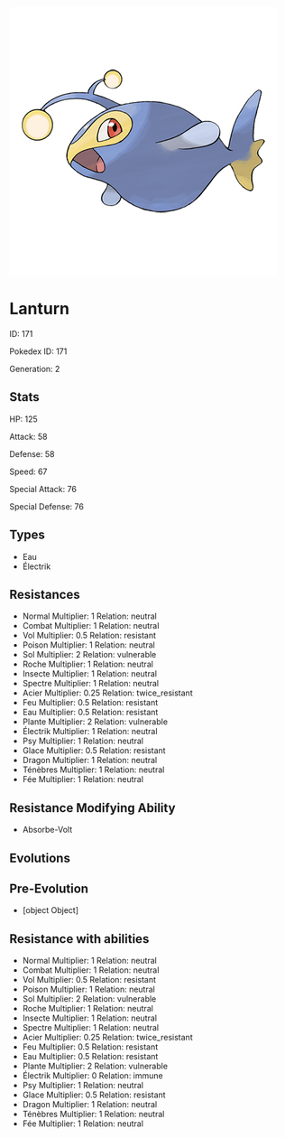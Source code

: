 ![](https://raw.githubusercontent.com/PokeAPI/sprites/master/sprites/pokemon/other/official-artwork/171.png)

# Lanturn
ID: 171

Pokedex ID: 171

Generation: 2

## Stats

HP: 125

Attack: 58

Defense: 58

Speed: 67

Special Attack: 76

Special Defense: 76

## Types

- Eau
- Électrik
## Resistances

- Normal Multiplier: 1 Relation: neutral
- Combat Multiplier: 1 Relation: neutral
- Vol Multiplier: 0.5 Relation: resistant
- Poison Multiplier: 1 Relation: neutral
- Sol Multiplier: 2 Relation: vulnerable
- Roche Multiplier: 1 Relation: neutral
- Insecte Multiplier: 1 Relation: neutral
- Spectre Multiplier: 1 Relation: neutral
- Acier Multiplier: 0.25 Relation: twice_resistant
- Feu Multiplier: 0.5 Relation: resistant
- Eau Multiplier: 0.5 Relation: resistant
- Plante Multiplier: 2 Relation: vulnerable
- Électrik Multiplier: 1 Relation: neutral
- Psy Multiplier: 1 Relation: neutral
- Glace Multiplier: 0.5 Relation: resistant
- Dragon Multiplier: 1 Relation: neutral
- Ténèbres Multiplier: 1 Relation: neutral
- Fée Multiplier: 1 Relation: neutral
## Resistance Modifying Ability

- Absorbe-Volt

## Evolutions

## Pre-Evolution

- [object Object]

## Resistance with abilities

- Normal Multiplier: 1 Relation: neutral
- Combat Multiplier: 1 Relation: neutral
- Vol Multiplier: 0.5 Relation: resistant
- Poison Multiplier: 1 Relation: neutral
- Sol Multiplier: 2 Relation: vulnerable
- Roche Multiplier: 1 Relation: neutral
- Insecte Multiplier: 1 Relation: neutral
- Spectre Multiplier: 1 Relation: neutral
- Acier Multiplier: 0.25 Relation: twice_resistant
- Feu Multiplier: 0.5 Relation: resistant
- Eau Multiplier: 0.5 Relation: resistant
- Plante Multiplier: 2 Relation: vulnerable
- Électrik Multiplier: 0 Relation: immune
- Psy Multiplier: 1 Relation: neutral
- Glace Multiplier: 0.5 Relation: resistant
- Dragon Multiplier: 1 Relation: neutral
- Ténèbres Multiplier: 1 Relation: neutral
- Fée Multiplier: 1 Relation: neutral